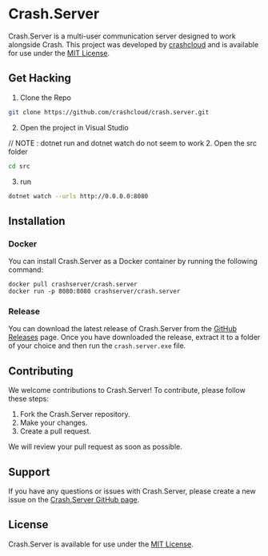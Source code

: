 # Crash.Server

Crash.Server is a multi-user communication server designed to work alongside Crash. This project was developed
by [crashcloud](https://github.com/crashcloud) and is available for use under
the [MIT License](https://github.com/crashcloud/Crash.Server/blob/main/LICENSE.md).

## Get Hacking

1. Clone the Repo
``` bash
git clone https://github.com/crashcloud/crash.server.git
```
2. Open the project in Visual Studio

// NOTE : dotnet run and dotnet watch do not seem to work
2. Open the src folder
``` bash
cd src
```
3. run
``` bash
dotnet watch --urls http://0.0.0.0:8080
```

## Installation

### Docker

You can install Crash.Server as a Docker container by running the following command:

```
docker pull crashserver/crash.server
docker run -p 8080:8080 crashserver/crash.server
```

### Release

You can download the latest release of Crash.Server from
the [GitHub Releases](https://github.com/crashcloud/Crash.Server/releases) page. Once you have downloaded the release,
extract it to a folder of your choice and then run the `crash.server.exe` file.

## Contributing

We welcome contributions to Crash.Server! To contribute, please follow these steps:

1. Fork the Crash.Server repository.
2. Make your changes.
3. Create a pull request.

We will review your pull request as soon as possible.

## Support

If you have any questions or issues with Crash.Server, please create a new issue on
the [Crash.Server GitHub page](https://github.com/crashcloud/Crash.Server/issues).

## License

Crash.Server is available for use under the [MIT License](https://github.com/crashcloud/Crash.Server/blob/main/LICENSE).
